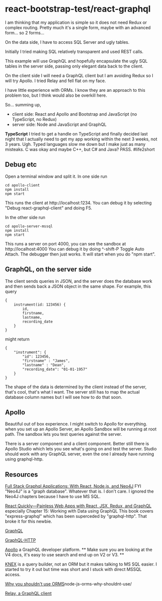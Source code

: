 # react-bootstrap-test/react-graphql

I am thinking that my application is simple so it does not need Redux or complex routing.
Pretty much it's a single form, maybe with an advanced form... so 2 forms...

On the data side, I have to access SQL Server and ugly tables.

Initially I tried making SQL relatively transparent and used REST calls.

This example will use GraphQL and hopefully encapsulate the ugly SQL tables
in the server side, passing only elegant data back to the client.

On the client side I will need a GraphQL client but I am avoiding Redux so I will try Apollo. I tried Relay and fell flat on my face. 

I have little experience with ORMs. I know they are an approach to this
problem too, but I think would also be overkill here.

So... summing up,

* client side: React and Apollo and Bootstrap and JavaScript (no TypeScript, no Redux)
* server side: Node and JavaScript and GraphQL

**TypeScript** I tried to get a handle on TypeScript and finally decided last night that I actually need
to get my app working within the next 3 weeks, not 3 years. Ugh. Typed languages slow me down
but I make just as many misteaks. C was okay and maybe C++, but C# and Java? PASS. #life2short

## Debug etc

Open a terminal window and split it. In one side run

    cd apollo-client
    npm install
    npm start

This runs the client at http://localhost:1234.
You can debug it by selecting "Debug react-graphql-client" and doing F5.

In the other side run

    cd apollo-server-mssql
    npm install
    npm start

This runs a server on port 4000, you can see the sandbox at http://localhost:4000
You can debug it by doing ^-shift-P Toggle Auto Attach. The debugger then just
works. It will start when you do "npm start".

## GraphQL, on the server side

The client sends queries in JSON, and the server does the database work and then sends back a JSON object in the same shape.
For example, this query

    {
        instrument(id: 123456) {
            id,
            firstname,
            lastname,
            recording_date
        }
    }

might return

    {
        "instrument": {
            "id": 123456,
            "firstname" : "James",
            "lastname" : "Dean",
            "recording_date": "01-01-1957"
        }
    }

The shape of the data is determined by the client instead of the server, that's cool, that's what I want.
The server still has to map the actual database column names but I will see how to do that soon.
## Apollo

Beautiful out of box experience. I might switch to Apollo for everything.
when you set up an Apollo Server, an Apollo Sandbox will be running at root path.
The sandbox lets you test queries against the server. 

There is a server component and a client component. Better still there is
Apollo Studio which lets you see what's going on and test the server.
Studio should work with any GraphQL server, even the one I already have
running using graphql-http. 

## Resources

[Full Stack Graphql Applications: With React, Node.js, and Neo4J](https://acm.percipio.com/books/0827e186-d1c8-4a48-86a1-93e48ea0a3c3#epubcfi(/6/34!/4/2%5Bepubmain%5D/2%5Bch01lev1sec4%5D/2/2/1:0)) FYI "Neo4J" is a "graph database". Whatever that is.
I don't care. I ignored the Neo4J chapters because I have to use MS SQL.

[React Quickly—Painless Web Apps with React, JSX, Redux, and GraphQL](https://acm.percipio.com/books/0466b36a-c7fc-4ebc-9722-b431012416fb#epubcfi(/6/234!/4/2%5Bepubmain%5D/2%5Bch15%5D/2/2/1:0)) especially Chapter 15: Working with Data using GraphQL This book covers "express-graphql" which has been superceded by "graphql-http". That broke it for this newbie.

[GraphQL](https://github.com/graphql/graphql-js)

[GraphQL-HTTP](https://github.com/graphql/graphql-http)

[Apollo](https://apollographql.com) a GraphQL developer platform.
** Make sure you are looking at the V4 docs, it's easy to 
use search and end up on V2 or V3. **

[KNEX](https://knexjs.org/) is a query builder, not an ORM but it makes talking to MS SQL easier. I started to try it out but time was short and I stuck with direct MSSQL access.

[Why you shouldn't use ORMS](https://blog.logrocket.com/)node-js-orms-why-shouldnt-use/

[Relay, a GraphQL client](https://relay.dev/)

